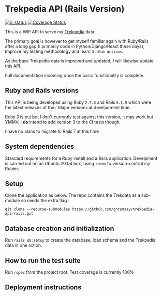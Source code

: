 # Trekpedia API (Rails Version)

[![ci status](https://github.com/gnramsay/trekpedia-api-rails/actions/workflows/rubyonrails.yml/badge.svg)](https://github.com/gnramsay/trekpedia-api-rails/actions)
[![Coverage Status](https://coveralls.io/repos/github/gnramsay/trekpedia-api-rails/badge.svg?branch=main)](https://coveralls.io/github/gnramsay/trekpedia-api-rails?branch=main)

This is a WIP API to serve my [Trekpedia][trekpedia] data.

The primary goal is however to get myself familiar again with Ruby/Rails after a
long gap (I primarily code in Python/Django/React these days), Improve my
testing methodology and learn `GitHub Actions`.

As the base Trekpedia data is improved and updated, I will likewise update this
API.

Full documentation incoming once the basic functionality is complete.

## Ruby and Rails versions

This API is being developed using Ruby `2.7.6` and Rails `6.1.5` which were the
latest releases of their Major verisons at develpoment time.

Ruby 3 is out but I don't currently test against this version, it may work but
YMMV. I **do** intend to add version 3 to the CI tests though.

I have no plans to migrate to Rails 7 at this time

## System dependencies

Standard requirements for a Ruby install and a Rails application. Develpment is
carried out on an Ubuntu 20.04 box, using `rbenv` to version-control my Rubies.

## Setup

Clone the application as below. The repo contains the Trekdata as a sub-module
so needs the extra flag :

`git clone --recurse-submodules https://github.com/gnramsay/trekpedia-api-rails.git`

## Database creation and initialization

Run `rails db:setup` to create the database, load schema and the Trekpedia data in one action.

## How to run the test suite

Run `rspec` from the project root. Test coverage is currently 100%

## Deployment instructions

[trekpedia]: https://github.com/gnramsay/trekpedia
